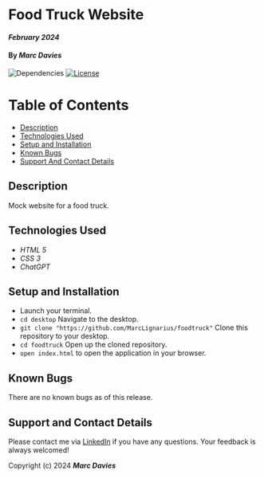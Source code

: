 # Food Truck Website

#### _February 2024_

#### By _**Marc Davies**_

![Dependencies](https://img.shields.io/badge/dependencies-up%20to%20date-brightgreen.svg)
[![License](https://img.shields.io/badge/license-MIT-blue.svg)](https://opensource.org/licenses/MIT)

# Table of Contents

<!--ts-->

- [Description](#description)
- [Technologies Used](#technologies-used)
- [Setup and Installation](#setup-and-installation)
- [Known Bugs](#known-bugs)
- [Support And Contact Details](#support-and-contact-details)
<!--te-->

## Description

Mock website for a food truck.

## Technologies Used

- _HTML 5_
- _CSS 3_
- _ChatGPT_

## Setup and Installation

- Launch your terminal.
- `cd desktop` Navigate to the desktop.
- `git clone "https://github.com/MarcLignarius/foodtruck"` Clone this repository to your desktop.
- `cd foodtruck` Open up the cloned repository.
- `open index.html` to open the application in your browser.

## Known Bugs

There are no known bugs as of this release.

## Support and Contact Details

Please contact me via <a href="https://www.linkedin.com/in/marcdaviesriot/">LinkedIn</a> if you have any questions. Your feedback is always welcomed!

Copyright (c) 2024 **_Marc Davies_**
